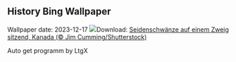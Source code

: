 ## History Bing Wallpaper
Wallpaper date: 2023-12-17
![](https://www.bing.com/th?id=OHR.WinterWaxwings_DE-DE9437107900_UHD.jpg&w=1000)Download: [Seidenschwänze auf einem Zweig sitzend, Kanada (© Jim Cumming/Shutterstock)](https://www.bing.com/th?id=OHR.WinterWaxwings_DE-DE9437107900_UHD.jpg)

Auto get programm by LtgX
